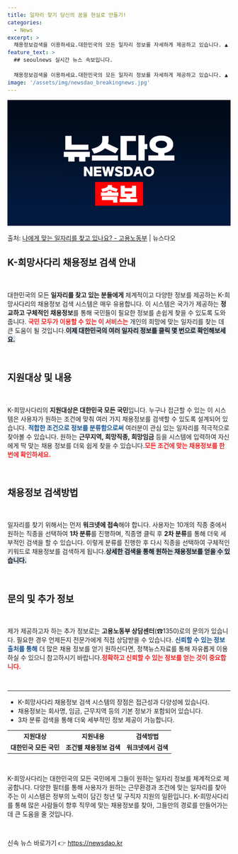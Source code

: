 ```yaml
---
title: 일자리 찾기 당신의 꿈을 현실로 만들기!
categories:
  - News
excerpt: >
  채용정보검색을 이용하세요.대한민국의 모든 일자리 정보를 자세하게 제공하고 있습니다. ▲ 지원대상  대한민국 …
feature_text: >
  ## seoulnews 실시간 뉴스 속보입니다.

  채용정보검색을 이용하세요.대한민국의 모든 일자리 정보를 자세하게 제공하고 있습니다. ▲ 지원대상  대한민국 …
image: '/assets/img/newsdao_breakingnews.jpg'
---
```


![뉴스다오 속보](/assets/img/newsdao_breakingnews.jpg)

<p>출처: <a href="https://newsdao.kr/2427" rel="dofollow">나에게 맞는 일자리를 찾고 있나요? - 고용노동부</a> | 뉴스다오</p>

<h2 data-ke-size="size26">K-희망사다리 채용정보 검색 안내</h2>

<p data-ke-size="size16">&nbsp;</p>

대한민국의 모든 <b>일자리를 찾고 있는 분들에게</b> 체계적이고 다양한 정보를 제공하는 K-희망사다리의 채용정보 검색 시스템은 매우 유용합니다. 이 시스템은 국가가 제공하는 <b>정교하고 구체적인 채용정보</b>를 통해 국민들이 필요한 정보를 손쉽게 찾을 수 있도록 도와줍니다. <b><span style="color: #ee2323;">국민 모두가 이용할 수 있는 이 서비스는</span></b> 개인의 희망에 맞는 일자리를 찾는 데 큰 도움이 될 것입니다.<b><span style="background-color: #21538527;">이제 대한민국의 여러 일자리 정보를 클릭 몇 번으로 확인해보세요.</span></b>

<p data-ke-size="size16">&nbsp;</p>

<h2 data-ke-size="size26">지원대상 및 내용</h2>

<p data-ke-size="size16">&nbsp;</p>

K-희망사다리의 <b>지원대상은 대한민국 모든 국민</b>입니다. 누구나 접근할 수 있는 이 시스템은 사용자가 원하는 조건에 맞춰 여러 가지 채용정보를 검색할 수 있도록 설계되어 있습니다. <b><span style="color: #1a5490;">적합한 조건으로 정보를 분류함으로써</span></b> 여러분이 관심 있는 일자리를 적극적으로 찾아볼 수 있습니다. 원하는 <b>근무지역, 희망직종, 희망임금</b> 등을 시스템에 입력하여 자신에게 딱 맞는 채용 정보를 더욱 쉽게 찾을 수 있습니다.<b><span style="color: #ee2323;">모든 조건에 맞는 채용정보를 한 번에 확인하세요.</span></b> 

<p data-ke-size="size16">&nbsp;</p>

<h2 data-ke-size="size26">채용정보 검색방법</h2>

<p data-ke-size="size16">&nbsp;</p>

일자리를 찾기 위해서는 먼저 <b>워크넷에 접속</b>해야 합니다. 사용자는 10개의 직종 중에서 원하는 직종을 선택하여 <b>1차 분류</b>를 진행하며, 직종명 클릭 후 <b>2차 분류</b>를 통해 더욱 세부적인 검색을 할 수 있습니다. 이렇게 분류를 진행한 후 다시 직종을 선택하여 구체적인 키워드로 채용정보를 검색하게 됩니다.<b><span style="background-color: #21538527;">상세한 검색을 통해 원하는 채용정보를 얻을 수 있습니다.</span></b>

<p data-ke-size="size16">&nbsp;</p>

<h2 data-ke-size="size26">문의 및 추가 정보</h2>

<p data-ke-size="size16">&nbsp;</p>

제가 제공하고자 하는 추가 정보로는 <b>고용노동부 상담센터</b>(☎1350)로의 문의가 있습니다. 필요한 경우 언제든지 전문가에게 직접 상담받을 수 있습니다. <b><span style="color: #1a5490;">신뢰할 수 있는 정보 출처를 통해</span></b> 더 많은 채용 정보를 얻기 원하신다면, 정책뉴스자료를 통해 자유롭게 이용하실 수 있으니 참고하시기 바랍니다.<b><span style="color: #ee2323;">정확하고 신뢰할 수 있는 정보를 얻는 것이 중요합니다.</span></b>

<p data-ke-size="size16">&nbsp;</p>

<hr>

<ul>
    <li>K-희망사다리 채용정보 검색 시스템의 장점은 접근성과 다양성에 있습니다.</li>
    <li>채용정보는 회사명, 임금, 근무지역 등의 기본 정보가 포함되어 있습니다.</li>
    <li>3차 분류 검색을 통해 더욱 세부적인 정보 제공이 가능합니다.</li>
</ul>

<table>
    <tr>
        <td style="text-align: center; height: 17px;"><b>지원대상</b></td>
        <td style="text-align: center; height: 17px;"><b>지원내용</b></td>
        <td style="text-align: center; height: 17px;"><b>검색방법</b></td>
    </tr>
    <tr>
        <td style="text-align: center; height: 17px;"><b>대한민국 모든 국민</b></td>
        <td style="text-align: center; height: 17px;"><b>조건별 채용정보 검색</b></td>
        <td style="text-align: center; height: 17px;"><b>워크넷에서 검색</b></td>
    </tr>
</table>

<p data-ke-size="size16">&nbsp;</p>

K-희망사다리는 대한민국의 모든 국민에게 그들이 원하는 일자리 정보를 체계적으로 제공합니다. 다양한 필터를 통해 사용자가 원하는 근무환경과 조건에 맞는 일자리를 찾아주는 이 시스템은 정부의 노력이 담긴 청년 및 구직자 지원의 일환입니다. K-희망사다리를 통해 많은 사람들이 향후 직무에 맞는 채용정보를 찾아, 그들만의 경로를 만들어가는 데 큰 도움을 줄 것입니다.

<p data-ke-size="size16">&nbsp;</p> 

신속 뉴스 바로가기 👉 <a href="https://newsdao.kr" rel="dofollow">https://newsdao.kr</a>


